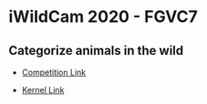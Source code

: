 # iWildCam 2020 - FGVC7

## Categorize animals in the wild

* [Competition Link](https://www.kaggle.com/c/iwildcam-2020-fgvc7)

* [Kernel Link](https://www.kaggle.com/boltcoder/iwildcam-2020-demo-kernel)
